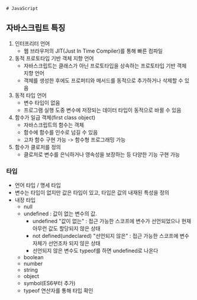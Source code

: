     # JavaScript

## 자바스크립트 특징

1. 인터프리터 언어
    - 웹 브라우저의 JIT(Just In Time Compiler)를 통해 빠른 컴파일 
2. 동적 프로토타입 기반 객체 지향 언어
    - 자바스크립트는 클래스가 아닌 프로토타입을 상속하는 프로토타입 기반 객체 지향 언어
    - 객체를 생성한 후에도 프로퍼티와 메서드를 동적으로 추가하거나 삭제할 수 있음
3. 동적 타입 언어
    - 변수 타입이 없음
    - 프로그램 실행 도중 변수에 저장되는 데이터 타입이 동적으로 바뀔 수 있음
4. 함수가 일급 객체(first class object)
    - 자바스크립트의 함수는 객체
    - 함수에 함수를 인수로 넘길 수 있음
    - 고차 함수 구현 가능 -> 함수형 프로그래밍 가능
5. 함수가 클로저를 정의
    - 클로저로 변수를 은닉하거나 영속성을 보장하는 등 다양한 기능 구현 가능    

### 타입
- 언어 타입 /  명세 타입
- 변수는 타입이 없지만 값은 타입이 있고, 타입은 값의 내재된 특성을 정의
- 내장 타입
    - null
    - undefined : 값이 없는 변수의 값.
        - undefined "값이 없는" : 접근 가능한 스코프에 변수가 선언되었으나 현재 아무런 값도 할당되지 않은 상태
        - not defined(undeclared) "선언되지 않은" : 접근 가능한 스코프에 변수 자체가 선언조차 되지 않은 상태
        - 선언되지 않은 변수도 typeof를 하면 undefined로 나온다
    - boolean
    - number
    - string
    - object
    - symbol(ES6부터 추가)
    - typeof 연산자를 통해 타입 확인
